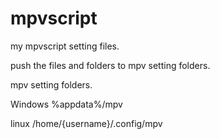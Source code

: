 # mpvscript
my mpvscript setting files.

push the files and folders to mpv setting folders.

mpv setting folders.


Windows
%appdata%/mpv

linux
/home/{username}/.config/mpv
